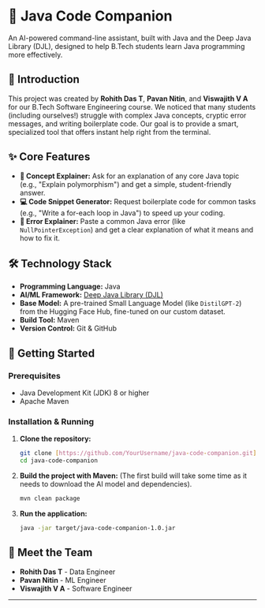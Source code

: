 # 🤖 Java Code Companion

An AI-powered command-line assistant, built with Java and the Deep Java Library (DJL), designed to help B.Tech students learn Java programming more effectively.

## 🌟 Introduction

This project was created by **Rohith Das T**, **Pavan Nitin**, and **Viswajith V A** for our B.Tech Software Engineering course. We noticed that many students (including ourselves!) struggle with complex Java concepts, cryptic error messages, and writing boilerplate code. Our goal is to provide a smart, specialized tool that offers instant help right from the terminal.

## ✨ Core Features

* **🧠 Concept Explainer:** Ask for an explanation of any core Java topic (e.g., "Explain polymorphism") and get a simple, student-friendly answer.
* **💻 Code Snippet Generator:** Request boilerplate code for common tasks (e.g., "Write a for-each loop in Java") to speed up your coding.
* **🐞 Error Explainer:** Paste a common Java error (like `NullPointerException`) and get a clear explanation of what it means and how to fix it.

## 🛠️ Technology Stack

* **Programming Language:** Java
* **AI/ML Framework:** [Deep Java Library (DJL)](https://djl.ai/)
* **Base Model:** A pre-trained Small Language Model (like `DistilGPT-2`) from the Hugging Face Hub, fine-tuned on our custom dataset.
* **Build Tool:** Maven
* **Version Control:** Git & GitHub

## 🚀 Getting Started

### Prerequisites

* Java Development Kit (JDK) 8 or higher
* Apache Maven

### Installation & Running

1.  **Clone the repository:**
    ```bash
    git clone [https://github.com/YourUsername/java-code-companion.git](https://github.com/YourUsername/java-code-companion.git)
    cd java-code-companion
    ```

2.  **Build the project with Maven:**
    (The first build will take some time as it needs to download the AI model and dependencies).
    ```bash
    mvn clean package
    ```

3.  **Run the application:**
    ```bash
    java -jar target/java-code-companion-1.0.jar
    ```

## 👥 Meet the Team

* **Rohith Das T** - Data Engineer
* **Pavan Nitin** - ML Engineer
* **Viswajith V A** - Software Engineer

---
